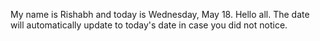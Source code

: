 My name is Rishabh and today is Wednesday, May 18. Hello all. The date will automatically update to today's date in case you did not notice.
